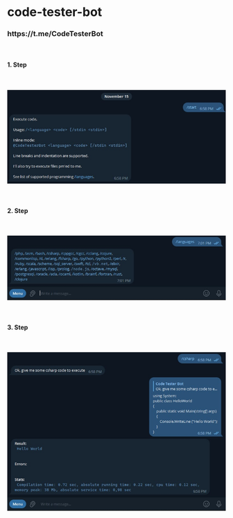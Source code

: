 # code-tester-bot
<h3>https://t.me/CodeTesterBot</h3>
<br>
<h4>1. Step</h4>
<br>
<p align="center">
  <img src="https://github.com/ulugbekivich/code-tester-bot/blob/main/assets/start.jpg">
</p>
<br>
<h4>2. Step</h4>
<br>
<p align="center">
  <img src="https://github.com/ulugbekivich/code-tester-bot/blob/main/assets/languages.jpg">
</p>
<br>
<h4>3. Step</h4>
<br>
<p align="center">
  <img src="https://github.com/ulugbekivich/code-tester-bot/blob/main/assets/code.jpg">
</p>
